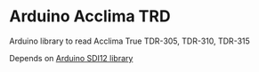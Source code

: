 # Arduino Acclima TRD

Arduino library to read Acclima True TDR-305, TDR-310, TDR-315

Depends on [Arduino SDI12 library](https://github.com/EnviroDIY/Arduino-SDI-12.git)


